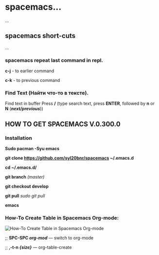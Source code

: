 # spacemacs...
...
## spacemacs short-cuts
...
### spacemacs repeat last command in repl.

**c-j** - to earlier command

**c-k** - to previous command

### Find Text (Найти что-то в тексте).

Find text in buffer Press **/** (type search text, press **ENTER**, followed by **n** or **N** (***next/previous***))

## HOW TO GET SPACEMACS V.0.300.0

### Installation 

**Sudo pacman -Syu emacs**

**git clone https://github.com/syl20bnr/spacemacs ~/.emacs.d**

**cd ~/.emacs.d/**

**git branch** *(master)*

**git checkout develop**

**git pull** *sudo git pull*

**emacs**


### How-To Create Table in Spacemacs Org-mode: 

![How-To Create Table in Spacemacs Org-mode](https://github.com/Aleksey-n/spacemacs/blob/master/Spacemacs%20Creating%20Table.gif "How-To Create Table in Spacemacs Org-mode")


;; **SPC-SPC ***org-mod***** — switch to org-mode

;; **,-t-n ***{size}*****    — org-table-create
